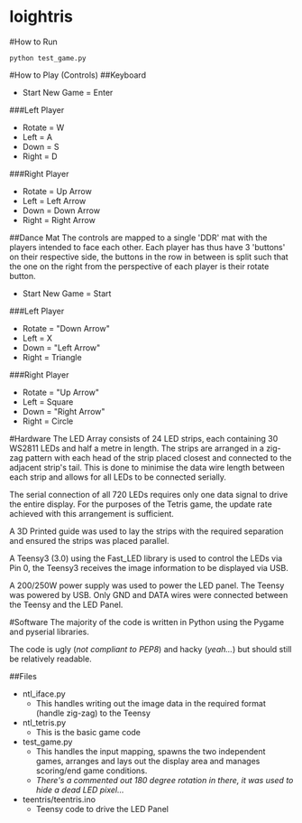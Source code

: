 loightris
=========
#How to Run
```
python test_game.py
```
#How to Play (Controls)
##Keyboard
 - Start New Game = Enter

###Left Player
 - Rotate = W
 - Left = A
 - Down = S
 - Right = D

###Right Player
 - Rotate = Up Arrow
 - Left = Left Arrow
 - Down = Down Arrow
 - Right = Right Arrow

##Dance Mat
The controls are mapped to a single 'DDR' mat with the players intended to face each other.  Each player has thus have 3 'buttons' on their respective side, the buttons in the row in between is split such that the one on the right from the perspective of each player is their rotate button.
 - Start New Game = Start

###Left Player
 - Rotate = "Down Arrow"
 - Left = X
 - Down = "Left Arrow"
 - Right = Triangle

###Right Player
 - Rotate = "Up Arrow"
 - Left = Square
 - Down = "Right Arrow"
 - Right = Circle

#Hardware
The LED Array consists of 24 LED strips, each containing 30 WS2811 LEDs and half a metre in length.  The strips are arranged in a zig-zag pattern with each head of the strip placed closest and connected to the adjacent strip's tail.  This is done to minimise the data wire length between each strip and allows for all LEDs to be connected serially.

The serial connection of all 720 LEDs requires only one data signal to drive the entire display.  For the purposes of the Tetris game, the update rate achieved with this arrangement is sufficient.

A 3D Printed guide was used to lay the strips with the required separation and ensured the strips was placed parallel.

A Teensy3 (3.0) using the Fast_LED library is used to control the LEDs via Pin 0, the Teensy3 receives the image information to be displayed via USB.

A 200/250W power supply was used to power the LED panel.  The Teensy was powered by USB.  Only GND and DATA wires were connected between the Teensy and the LED Panel.

#Software
The majority of the code is written in Python using the Pygame and pyserial libraries.

The code is ugly (_not compliant to PEP8_) and hacky (_yeah..._) but should still be relatively readable.

##Files
 - ntl_iface.py
   - This handles writing out the image data in the required format (handle zig-zag) to the Teensy
 - ntl_tetris.py
   - This is the basic game code
 - test_game.py
   - This handles the input mapping, spawns the two independent games, arranges and lays out the display area and manages scoring/end game conditions.
   - _There's a commented out 180 degree rotation in there, it was used to hide a dead LED pixel..._
 - teentris/teentris.ino
   - Teensy code to drive the LED Panel

